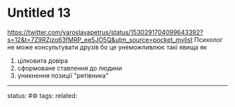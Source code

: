 # Untitled 13

https://twitter.com/yaroslavapetrus/status/1530291704099643392?s=12&t=7Z9RZjzo63fMRP_ee5JO5Q&utm_source=pocket_mylist
Психолог не може консультувати друзів бо це унеможливлює такі явища як

1) цілковита довіра
2) сформоване ставлення до людини
3) уникнення позиції "рятівника"




---
status: #⚙️ 
tags: 
related: 